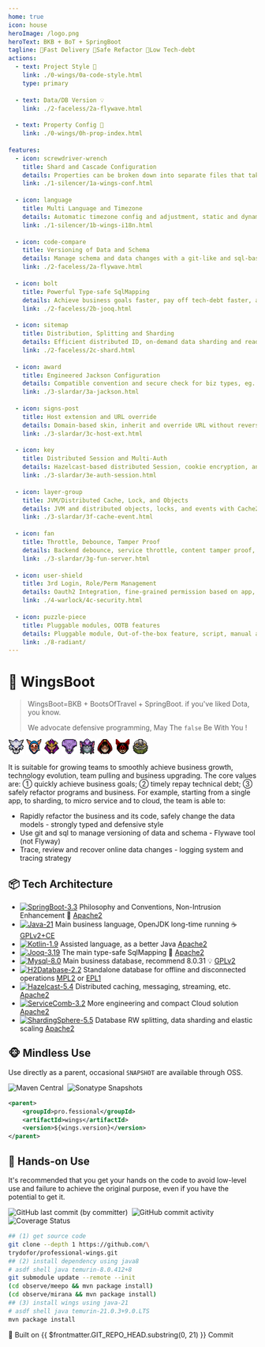 ```yaml
---
home: true
icon: house
heroImage: /logo.png
heroText: BKB + BoT + SpringBoot
tagline: 🎉Fast Delivery 🧩Safe Refactor 🍵Low Tech-debt
actions:
  - text: Project Style 🔖
    link: ./0-wings/0a-code-style.html
    type: primary

  - text: Data/DB Version 💡
    link: ./2-faceless/2a-flywave.html

  - text: Property Config 🧭
    link: ./0-wings/0h-prop-index.html

features:
  - icon: screwdriver-wrench
    title: Shard and Cascade Configuration
    details: Properties can be broken down into separate files that take effect after cascading
    link: ./1-silencer/1a-wings-conf.html

  - icon: language
    title: Multi Language and Timezone
    details: Automatic timezone config and adjustment, static and dynamic i18n config and conversion
    link: ./1-silencer/1b-wings-i18n.html

  - icon: code-compare
    title: Versioning of Data and Schema
    details: Manage schema and data changes with a git-like and sql-based tool called flywave
    link: ./2-faceless/2a-flywave.html

  - icon: bolt
    title: Powerful Type-safe SqlMapping
    details: Achieve business goals faster, pay off tech-debt faster, and refactor safely
    link: ./2-faceless/2b-jooq.html

  - icon: sitemap
    title: Distribution, Splitting and Sharding
    details: Efficient distributed ID, on-demand data sharding and read/write splitting
    link: ./2-faceless/2c-shard.html

  - icon: award
    title: Engineered Jackson Configuration
    details: Compatible convention and secure check for biz types, eg. number, datetime, timezone
    link: ./3-slardar/3a-jackson.html

  - icon: signs-post
    title: Host extension and URL override
    details: Domain-based skin, inherit and override URL without reverse proxy, just SpringMVC
    link: ./3-slardar/3c-host-ext.html

  - icon: key
    title: Distributed Session and Multi-Auth
    details: Hazelcast-based distributed Session, cookie encryption, and alias name
    link: ./3-slardar/3e-auth-session.html

  - icon: layer-group
    title: JVM/Distributed Cache, Lock, and Objects
    details: JVM and distributed objects, locks, and events with Cache2k and  Hazelcast
    link: ./3-slardar/3f-cache-event.html

  - icon: fan
    title: Throttle, Debounce, Tamper Proof
    details: Backend debounce, service throttle, content tamper proof, captcha protection
    link: ./3-slardar/3g-fun-server.html

  - icon: user-shield
    title: 3rd Login, Role/Perm Management
    details: Oauth2 Integration, fine-grained permission based on app, feature and domain
    link: ./4-warlock/4c-security.html

  - icon: puzzle-piece
    title: Pluggable modules, OOTB features
    details: Pluggable module, Out-of-the-box feature, script, manual and code generator
    link: ./8-radiant/
---
```


<!-- markdownlint-disable MD025 -->
# 🥾 WingsBoot

> WingsBoot=BKB + BootsOfTravel + SpringBoot. if you've liked Dota, you know.
>
> We advocate defensive programming, May The `false` Be With You !

![mirana](/mirana_minimap_icon.png)
![meepo](/meepo_minimap_icon.png)
![silencer](/silencer_minimap_icon.png)
![faceless](/faceless_minimap_icon.png)
![slardar](/slardar_minimap_icon.png)
![warlock](/warlock_minimap_icon.png)
![batrider](/batrider_minimap_icon.png)
![tiny](/tiny_minimap_icon.png)

It is suitable for growing teams to smoothly achieve business growth, technology evolution, team pulling and business upgrading.
The core values are: ① quickly achieve business goals; ② timely repay technical debt; ③ safely refactor programs and business.
For example, starting from a single app, to sharding, to micro service and to cloud, the team is able to:

* Rapidly refactor the business and its code, safely change the data models - strongly typed and defensive style
* Use git and sql to manage versioning of data and schema - Flywave tool (not Flyway)
* Trace, review and recover online data changes - logging system and tracing strategy

## 📦 Tech Architecture

<!-- markdownlint-disable MD013 -->
* [![SpringBoot-3.3](https://img.shields.io/badge/springboot-3.3-green?logo=springboot)](https://spring.io/projects/spring-boot) Philosophy and Conventions, Non-Intrusion Enhancement 🌱 [Apache2]
* [![Java-21](https://img.shields.io/badge/java-21-gold)](https://adoptium.net/temurin/releases/?version=11) Main business language, OpenJDK long-time running ☕️ [GPLv2+CE]
* [![Kotlin-1.9](https://img.shields.io/badge/kotlin-1.9-gold)](https://kotlinlang.org/docs/reference/) Assisted language, as a better Java [Apache2]
* [![Jooq-3.19](https://img.shields.io/badge/jooq-3.19-cyan)](https://www.jooq.org/download/)  The main type-safe SqlMapping 🏅 [Apache2]
* [![Mysql-8.0](https://img.shields.io/badge/mysql-8.0-blue)](https://dev.mysql.com/downloads/mysql/) Main business database, recommend 8.0.31 💡 [GPLv2]
* [![H2Database-2.2](https://img.shields.io/badge/h2db-2.2-blue)](https://h2database.com/html/main.html) Standalone database for offline and disconnected operations [MPL2] or [EPL1]
* [![Hazelcast-5.4](https://img.shields.io/badge/hazelcast-5.4-violet)](https://docs.hazelcast.com/hazelcast/) Distributed caching, messaging, streaming, etc. [Apache2]
* [![ServiceComb-3.2](https://img.shields.io/badge/servicecomb-3.2-violet)](https://servicecomb.apache.org) More engineering and compact Cloud solution [Apache2]
* [![ShardingSphere-5.5](https://img.shields.io/badge/shardingsphere-5.5-violet)](https://shardingsphere.apache.org) Database RW splitting, data sharding and elastic scaling [Apache2]

[Apache2]: https://www.apache.org/licenses/LICENSE-2.0
[GPLv2+CE]: https://openjdk.org/legal/gplv2+ce.html
[GPLv2]: http://www.gnu.org/licenses/old-licenses/gpl-2.0.html
[MPL2]: https://www.mozilla.org/MPL/2.0
[EPL1]: https://opensource.org/licenses/eclipse-1.0.php

## 🐵 Mindless Use

Use directly as a parent, occasional `SNAPSHOT` are available through OSS.

![Maven Central](https://img.shields.io/maven-central/v/pro.fessional/wings?color=00DD00)&nbsp;
![Sonatype Snapshots](https://img.shields.io/nexus/s/pro.fessional/wings?server=https%3A%2F%2Foss.sonatype.org)&nbsp;

```xml
<parent>
    <groupId>pro.fessional</groupId>
    <artifactId>wings</artifactId>
    <version>${wings.version}</version>
</parent>
```

## 🦁 Hands-on Use

It's recommended that you get your hands on the code to avoid low-level use and failure to achieve the original purpose, even if you have the potential to get it.

![GitHub last commit (by committer)](https://img.shields.io/github/last-commit/trydofor/professional-wings)&nbsp;
![GitHub commit activity](https://img.shields.io/github/commit-activity/m/trydofor/professional-wings)&nbsp;
![Coverage Status](https://coveralls.io/repos/github/trydofor/professional-wings/badge.svg)&nbsp;

```bash
## (1) get source code
git clone --depth 1 https://github.com/\
trydofor/professional-wings.git
## (2) install dependency using java8
# asdf shell java temurin-8.0.412+8
git submodule update --remote --init
(cd observe/meepo && mvn package install)
(cd observe/mirana && mvn package install)
## (3) install wings using java-21
# asdf shell java temurin-21.0.3+9.0.LTS
mvn package install
```

🚀 Built on <a :href="'https://github.com/fessionalpro/wings-doc/commits/' + $frontmatter.GIT_REPO_HEAD.substring(11)" target="_blank"> {{ $frontmatter.GIT_REPO_HEAD.substring(0, 21) }} </a> Commit
